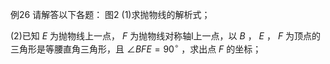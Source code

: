 例26 请解答以下各题： 图2
(1)求抛物线的解析式；

(2)已知 $E$ 为抛物线上一点， $F$ 为抛物线对称轴l上一点，以 $B$ ， $E$ ， $F$ 为顶点的三角形是等腰直角三角形，且 $\angle B F E = 9 0 ^ { \circ }$ ，求出点 $F$ 的坐标；
